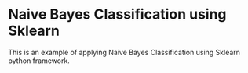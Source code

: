 # Naive Bayes Classification using Sklearn

This is an example of applying Naive Bayes Classification using Sklearn python framework.
